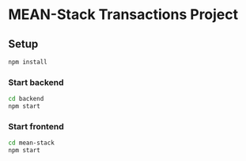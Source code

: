 # MEAN-Stack Transactions Project


## Setup

```sh
npm install
```
### Start backend

```sh
cd backend
npm start
```


### Start frontend

```sh
cd mean-stack
npm start
```

